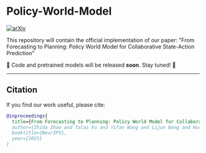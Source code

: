 # Policy-World-Model
[![arXiv](https://img.shields.io/badge/arXiv-2501.01234-b31b1b.svg)](https://arxiv.org/abs/0000.01234)

This repository will contain the official implementation of our paper:
"From Forecasting to Planning: Policy World Model for Collaborative State-Action Prediction"

📌 Code and pretrained models will be released **soon**. Stay tuned! 🚀

---

## Citation
If you find our work useful, please cite:
```bibtex
@inproceedings{
  title={From Forecasting to Planning: Policy World Model for Collaborative State-Action Prediction},
  author={Zhida Zhao and Talas Fu and Yifan Wang and Lijun Wang and Huchuan Lu},
  booktitle={NeurIPS},
  year={2025}
}
